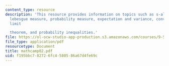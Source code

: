 ```yaml
---
content_type: resource
description: 'This resource provides information on topics such as s-algebra, measure,
  lebesgue measure, probability measure, expectation and variance, convergence, central
  limit

  theorem, and probability inequalities.'
file: https://ol-ocw-studio-app-production.s3.amazonaws.com/courses/9-520-statistical-learning-theory-and-applications-spring-2006/f195bbc782726fc4580586a67d4fe69c_mathcamp02.pdf
file_type: application/pdf
resourcetype: Document
title: mathcamp02.pdf
uid: f195bbc7-8272-6fc4-5805-86a67d4fe69c
---
```


